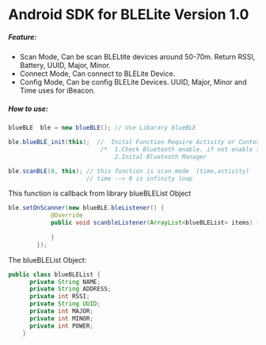 # Android SDK for BLELite Version 1.0

##### Feature:
- Scan Mode, Can be scan BLELtite devices around 50-70m. Return RSSI, Battery, UUID, Major, Minor.
- Connect Mode, Can connect to BLELite Device.
- Config Mode, Can be config BLELite Devices. UUID, Major, Minor and Time uses for iBeacon.

##### How to use:

```Java
blueBLE  ble = new blueBLE(); // Use Libarary blueBLE 
```
```Java
ble.blueBLE_init(this);  //  Inital Function Require Activity or Context
                          /*  1.Check Bluetooth enable. if not enable show dialog
                              2.Inital Bluetooth Manager
```
```Java
ble.scanBLE(0, this); // this function is scan mode  (time,activity)
                      // time --> 0 is infinity loop
```
This function is callback from library blueBLEList Object
```Java
ble.setOnScanner(new blueBLE.bleListener() {
            @Override
            public void scanbleListener(ArrayList<blueBLEList> items) {
                
            }
        });
```
The blueBLEList Object: 
```Java 
public class blueBLEList {
      private String NAME;
      private String ADDRESS;
      private int RSSI;
      private String UUID;
      private int MAJOR;
      private int MINOR;
      private int POWER;
    }
```

